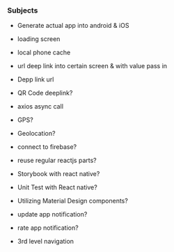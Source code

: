 ### Subjects


- Generate actual app into android & iOS
- loading screen
- local phone cache
- url deep link into certain screen & with value pass in
- Depp link url
- QR Code deeplink?


- axios async call

- GPS?
- Geolocation?
- connect to firebase?
- reuse regular reactjs parts?
- Storybook with react native?
- Unit Test with React native?
- Utilizing Material Design components?
- update app notification?
- rate app notification?


- 3rd level navigation